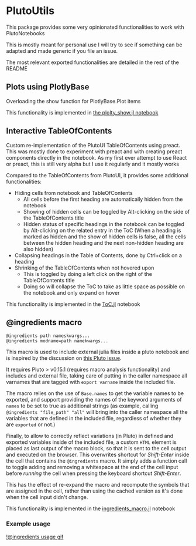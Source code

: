 # PlutoUtils

This package provides some very opinionated functionalities to work with PlutoNotebooks

This is mostly meant for personal use I will try to see if something can be adapted and made generic if you file an issue.

The most relevant exported functionalities are detailed in the rest of the README

## Plots using PlotlyBase
Overloading the show function for PlotlyBase.Plot items

This functionality is implemented in [the plolty_show.jl notebook](./src/plotly_show.jl) 

## Interactive TableOfContents
Custom re-implementation of the PlutoUI TableOfContents using preact. This was mostly done to experiment with preact and with creating preact components directly in the notebook.
As my first ever attempt to use React or preact, this is still very alpha but I use it regularly and it mostly works

Compared to the TableOfContents from PlutoUI, it provides some additional functionalities:
- Hiding cells from notebook and TableOfContents
  - All cells before the first heading are automatically hidden from the notebook
  - Showing of hidden cells can be toggled by Alt-clicking on the side of the TableOfContents title
  - Hidden status of specific headings in the notebook can be toggled by Alt-clicking on the related entry in the ToC (When a heading is marked as hidden and the show of hidden cells is false, all the cells between the hidden heading and the next non-hidden heading are also hidden)
- Collapsing headings in the Table of Contents, done by Ctrl+click on a heading
- Shrinking of the TableOfContents when not hovered upon
  - This is toggled by doing a left click on the right of the TableOfContents title
  - Doing so will collapse the ToC to take as little space as possible on the notebook and only expand on hover

This functionality is implemented in the [ToC.jl](./src/ToC.jl) notebook 

## @ingredients macro

	@ingredients path nameskwargs...
	@ingredients modname=path namekwargs...

This macro is used to include external julia files inside a pluto notebook and is inspired by the discussion on [this Pluto issue](https://github.com/fonsp/Pluto.jl/issues/1101).

It requires Pluto > v0.15.1 (requires macro analysis functionality) and includes and external file, taking care of putting in the caller namespace all varnames that are tagged with `export varname` inside the included file.

The macro relies on the use of `Base.names` to get the variable names to be exported, and support providing the names of the keyword arguments of `names` to be set to true as additional strings (as example, calling `@ingredients "file_path" "all"` will bring into the caller namespace all the variables that are defined in the included file, regardless of whether they are `exported` or not.)

Finally, to allow to correctly reflect variations (in Pluto) in defined and exported variables inside of the included file, a custom `HTML` element is placed as last output of the macro block, so that it is sent to the cell output and executed on the browser.
This overwrites shortcut for *Shift-Enter* inside the cell that contains the `@ingredients` macro.
It simply adds a function call to toggle adding and removing a whitespace at the end of the cell input before *running* the cell when pressing the keyboard shortcut *Shift-Enter*.

This has the effect of re-expand the macro and recompute the symbols that are assigned in the cell, rather than using the cached version as it's done when the cell input didn't change.

This functionality is implemented in the [ingredients_macro.jl](./src/ingredients_macro.jl) notebook 

### Example usage

[!@ingredients usage gif](gifs/ingredients_macro_example.gif?raw=true)